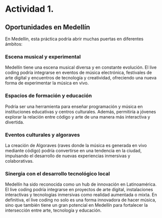 # Actividad 1.
## Oportunidades en Medellín
En Medellín, esta práctica podría abrir muchas puertas en diferentes ámbitos:
### Escena musical y experimental
Medellín tiene una escena musical diversa y en constante evolución. El live coding podría integrarse en eventos de música electrónica, festivales de arte digital y encuentros de tecnología y creatividad, ofreciendo una nueva forma de experimentar la música en vivo.
### Espacios de formación y educación
Podría ser una herramienta para enseñar programación y música en instituciones educativas y centros culturales. Además, permitiría a jóvenes explorar la relación entre código y arte de una manera más interactiva y divertida.
### Eventos culturales y algoraves
La creación de Algoraves (raves donde la música es generada en vivo mediante código) podría convertirse en una tendencia en la ciudad, impulsando el desarrollo de nuevas experiencias inmersivas y colaborativas.
### Sinergia con el desarrollo tecnológico local
Medellín ha sido reconocida como un hub de innovación en Latinoamérica. El live coding podría integrarse en proyectos de arte digital, instalaciones interactivas y tecnologías inmersivas como realidad aumentada o mixta.
En definitiva, el live coding no solo es una forma innovadora de hacer música, sino que también tiene un gran potencial en Medellín para fortalecer la intersección entre arte, tecnología y educación.
